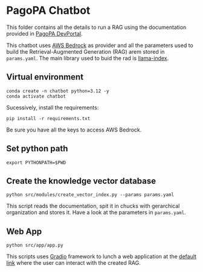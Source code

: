 # PagoPA Chatbot

This folder contains all the details to run a RAG using the documentation provided in [PagoPA DevPortal](https://developer.pagopa.it/).

This chatbot uses [AWS Bedrock](https://aws.amazon.com/bedrock/) as provider and all the parameters used to build the Retrieval-Augmented Generation (RAG) arem stored in `params.yaml`. The main library used to buid the rad is [llama-index](https://docs.llamaindex.ai/en/).

## Virtual environment

    conda create -n chatbot python=3.12 -y
    conda activate chatbot

Sucessively, install the requirements:

    pip install -r requirements.txt

Be sure you have all the keys to access AWS Bedrock.

## Set python path

    export PYTHONPATH=$PWD

## Create the knowledge vector database

    python src/modules/create_vector_index.py --params params.yaml

This script reads the documentation, spit it in chucks with gerarchical organization and stores it. Have a look at the parameters in `params.yaml`.

## Web App

    python src/app/app.py

This scripts uses [Gradio](https://www.gradio.app/) framework to lunch a web application at the [default link](http://127.0.0.1:7860) where the user can interact with the created RAG.
